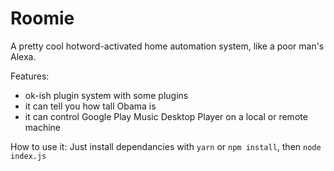 # Roomie

A pretty cool hotword-activated home automation system, like a poor man's Alexa.

Features:
  - ok-ish plugin system with some plugins
  - it can tell you how tall Obama is
  - it can control Google Play Music Desktop Player on a local or remote machine

How to use it: Just install dependancies with `yarn` or `npm install`, then `node index.js`